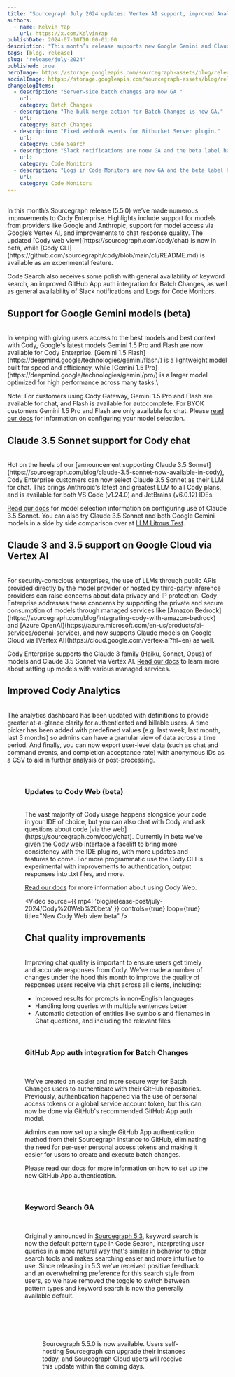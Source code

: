 ```yaml
---
title: "Sourcegraph July 2024 updates: Vertex AI support, improved Analytics, and Code Search updates"
authors:
  - name: Kelvin Yap
    url: https://x.com/KelvinYap
publishDate: 2024-07-10T10:00-01:00
description: "This month’s release supports new Google Gemini and Claude 3.5 Sonnet models, secure model usage via Google’s Vertex AI, and improvements to Cody’s web view. Batch Changes gets a new GitHub App auth integration."
tags: [blog, release]
slug: 'release/july-2024'
published: true
heroImage: https://storage.googleapis.com/sourcegraph-assets/blog/release-post/july-2024/sourcegraph-5-5-release.png
socialImage: https://storage.googleapis.com/sourcegraph-assets/blog/release-post/july-2024/sourcegraph-5-5-release.png
changelogItems:
  - description: "Server-side batch changes are now GA."
    url: 
    category: Batch Changes
  - description: "The bulk merge action for Batch Changes is now GA."
    url: 
    category: Batch Changes
  - description: "Fixed webhook events for Bitbucket Server plugin."
    url: 
    category: Code Search
  - description: "Slack notifications are noew GA and the beta label has been removed from the UI."
    url: 
    category: Code Monitors
  - description: "Logs in Code Monitors are now GA and the beta label has been removed from the UI."
    url: 
    category: Code Monitors
---
```


<br />
In this month’s Sourcegraph release (5.5.0) we’ve made numerous improvements to Cody Enterprise. Highlights include support for models from providers like Google and Anthropic, support for model access via Google’s Vertex AI, and improvements to chat response quality. The updated [Cody web view](https://sourcegraph.com/cody/chat) is now in beta, while [Cody CLI](https://github.com/sourcegraph/cody/blob/main/cli/README.md) is available as an experimental feature.

Code Search also receives some polish with general availability of keyword search, an improved GitHub App auth integration for Batch Changes, as well as general availability of Slack notifications and Logs for Code Monitors.
<br />

## Support for Google Gemini models (beta)

<br />
In keeping with giving users access to the best models and best context with Cody, Google's latest models Gemini 1.5 Pro and Flash are now available for Cody Enterprise. [Gemini 1.5 Flash](https://deepmind.google/technologies/gemini/flash/) is a lightweight model built for speed and efficiency, while [Gemini 1.5 Pro](https://deepmind.google/technologies/gemini/pro/) is a larger model optimized for high performance across many tasks.\

Note: For customers using Cody Gateway, Gemini 1.5 Pro and Flash are available for chat, and Flash is available for autocomplete. For BYOK customers Gemini 1.5 Pro and Flash are only available for chat. Please [read our docs](https://sourcegraph.com/docs/cody/core-concepts/cody-gateway#configuring-custom-models) for information on configuring your model selection.
<br />

## Claude 3.5 Sonnet support for Cody chat

<br />
Hot on the heels of our [announcement supporting Claude 3.5 Sonnet](https://sourcegraph.com/blog/claude-3.5-sonnet-now-available-in-cody), Cody Enterprise customers can now select Claude 3.5 Sonnet as their LLM for chat. This brings Anthropic's latest and greatest LLM to all Cody plans, and is available for both VS Code (v1.24.0) and JetBrains (v6.0.12) IDEs.

[Read our docs](https://sourcegraph.com/docs/cody/core-concepts/cody-gateway#configuring-custom-models) for model selection information on configuring use of Claude 3.5 Sonnet. You can also try Claude 3.5 Sonnet and both Google Gemini models in a side by side comparison over at [LLM Litmus Test](https://s0.dev/).
<br />

## Claude 3 and 3.5 support on Google Cloud via Vertex AI

<br />
For security-conscious enterprises, the use of LLMs through public APIs provided directly by the model provider or hosted by third-party inference providers can raise concerns about data privacy and IP protection. Cody Enterprise addresses these concerns by supporting the private and secure consumption of models through managed services like [Amazon Bedrock](https://sourcegraph.com/blog/integrating-cody-with-amazon-bedrock) and [Azure OpenAI](https://azure.microsoft.com/en-us/products/ai-services/openai-service), and now supports Claude models on Google Cloud via [Vertex AI](https://cloud.google.com/vertex-ai?hl=en) as well.

Cody Enterprise supports the Claude 3 family (Haiku, Sonnet, Opus) of models and Claude 3.5 Sonnet via Vertex AI. [Read our docs](https://sourcegraph.com/docs/cody/clients/enable-cody-enterprise#supported-models-and-model-providers) to learn more about setting up models with various managed services.
<br />

## Improved Cody Analytics

<br />
The analytics dashboard has been updated with definitions to provide greater at-a-glance clarity for authenticated and billable users. A time picker has been added with predefined values (e.g. last week, last month, last 3 months) so admins can have a granular view of data across a time period. And finally, you can now export user-level data (such as chat and command events, and completion acceptance rate) with anonymous IDs as a CSV to aid in further analysis or post-processing.
<br />

<Figure
  src="https://storage.googleapis.com/sourcegraph-assets/blog/release-post/july-2024/cody-analytics-updates_65.png"
  alt="Cody Analytics updates"
/>
<br />

### Updates to Cody Web (beta)

<br />
The vast majority of Cody usage happens alongside your code in your IDE of choice, but you can also chat with Cody and ask questions about code [via the web](https://sourcegraph.com/cody/chat). Currently in beta we've given the Cody web interface a facelift to bring more consistency with the IDE plugins, with more updates and features to come. For more programmatic use the Cody CLI is experimental with improvements to authentication, output responses into .txt files, and more.

[Read our docs](https://sourcegraph.com/docs/cody/clients/cody-with-sourcegraph) for more information about using Cody Web.
<br />

<Video
  source={{
    mp4: 'blog/release-post/july-2024/Cody%20Web%20beta'
  }}
  controls={true}
  loop={true}
  title="New Cody Web view beta"
/>
<br />

## Chat quality improvements

<br />
Improving chat quality is important to ensure users get timely and accurate responses from Cody. We've made a number of changes under the hood this month to improve the quality of responses users receive via chat across all clients, including:

* Improved results for prompts in non-English languages
* Handling long queries with multiple sentences better
* Automatic detection of entities like symbols and filenames in Chat questions, and including the relevant files

<br />

### GitHub App auth integration for Batch Changes

<br />

We've created an easier and more secure way for Batch Changes users to authenticate with their GitHub repositories. Previously, authentication happened via the use of personal access tokens or a global service account token, but this can now be done via GitHub's recommended GitHub App auth model.

Admins can now set up a single GitHub App authentication method from their Sourcegraph instance to GitHub, eliminating the need for per-user personal access tokens and making it easier for users to create and execute batch changes.

Please [read our docs](https://sourcegraph.com/docs/batch-changes/configuring-credentials#github-apps) for more information on how to set up the new GitHub App authentication.

<br />

### Keyword Search GA

<br />

Originally announced in [Sourcegraph 5.3](https://sourcegraph.com/blog/sourcegraph-5.3-changelog), keyword search is now the default pattern type in Code Search, interpreting user queries in a more natural way that's similar in behavior to other search tools and makes searching easier and more intuitive to use. Since releasing in 5.3 we've received positive feedback and an overwhelming preference for this search style from users, so we have removed the toggle to switch between pattern types and keyword search is now the generally available default.

<br />

<Figure
  src="https://storage.googleapis.com/sourcegraph-assets/blog/release-post/july-2024/keyword-search-ga_80.png"
  alt="Keyword Search GA"
/>
<br />

<br />

Sourcegraph 5.5.0 is now available. Users self-hosting Sourcegraph can upgrade their instances today, and Sourcegraph Cloud users will receive this update within the coming days.

<br />